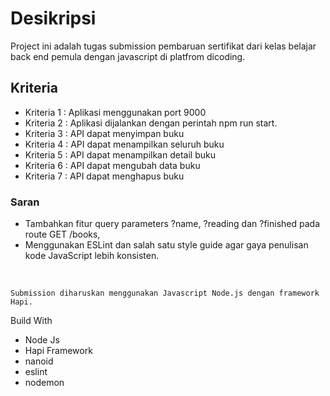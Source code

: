 # Desikripsi

Project ini adalah tugas submission pembaruan sertifikat dari kelas belajar  back end pemula dengan javascript di platfrom dicoding.

## Kriteria 
- Kriteria 1 : Aplikasi menggunakan port 9000
- Kriteria 2 : Aplikasi dijalankan dengan perintah npm run start.
- Kriteria 3 : API dapat menyimpan buku
- Kriteria 4 : API dapat menampilkan seluruh buku
- Kriteria 5 : API dapat menampilkan detail buku
- Kriteria 6 : API dapat mengubah data buku
- Kriteria 7 : API dapat menghapus buku

### Saran
- Tambahkan fitur query parameters ?name, ?reading dan ?finished pada route GET /books,
- Menggunakan ESLint dan salah satu style guide agar gaya penulisan kode JavaScript lebih konsisten.

<br>

`
Submission diharuskan menggunakan Javascript Node.js dengan framework Hapi.
`

Build With

- Node Js
- Hapi Framework
- nanoid
- eslint
- nodemon